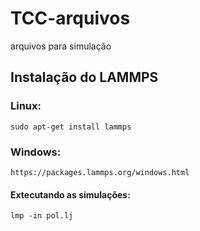 # TCC-arquivos
arquivos para simulação


## Instalação do LAMMPS

### Linux: 
```
sudo apt-get install lammps
```

### Windows:
```
https://packages.lammps.org/windows.html
```

#### Extecutando as simulações:

```
lmp -in pol.lj
```
